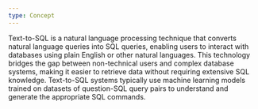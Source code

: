 ```yaml
---
type: Concept
---
```


Text-to-SQL is a natural language processing technique that converts natural language queries into SQL queries, enabling users to interact with databases using plain English or other natural languages. This technology bridges the gap between non-technical users and complex database systems, making it easier to retrieve data without requiring extensive SQL knowledge. Text-to-SQL systems typically use machine learning models trained on datasets of question-SQL query pairs to understand and generate the appropriate SQL commands.